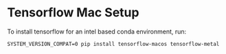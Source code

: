 # Tensorflow Mac Setup

To install tensorflow for an intel based conda environment, run:

```
SYSTEM_VERSION_COMPAT=0 pip install tensorflow-macos tensorflow-metal
```